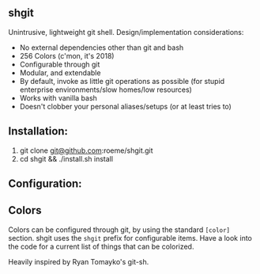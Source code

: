 shgit
-----

Unintrusive, lightweight git shell. Design/implementation considerations:

- No external dependencies other than git and bash
- 256 Colors (c'mon, it's 2018)
- Configurable through git
- Modular, and extendable
- By default, invoke as little git operations as possible
  (for stupid enterprise environments/slow homes/low resources)
- Works with vanilla bash
- Doesn't clobber your personal aliases/setups (or at least tries to)

Installation:
-------------
1. git clone git@github.com:roeme/shgit.git
2. cd shgit && ./install.sh install


Configuration:
--------------

## Colors
Colors can be configured through git, by using the standard `[color]` section.
shgit uses the `shgit` prefix for configurable items. Have a look into the code
for a current list of things that can be colorized.


Heavily inspired by Ryan Tomayko's git-sh.